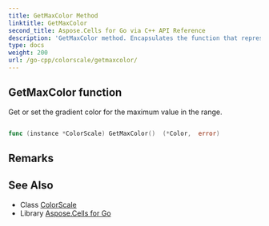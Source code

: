 ```yaml
---
title: GetMaxColor Method 
linktitle: GetMaxColor
second_title: Aspose.Cells for Go via C++ API Reference
description: 'GetMaxColor method. Encapsulates the function that represents getmaxcolor in Go.'
type: docs
weight: 200
url: /go-cpp/colorscale/getmaxcolor/
---
```


## GetMaxColor function

Get or set the gradient color for the maximum value in the range.

```go

func (instance *ColorScale) GetMaxColor()  (*Color,  error) 

```

## Remarks


## See Also

* Class [ColorScale](../)
* Library [Aspose.Cells for Go](../../)
